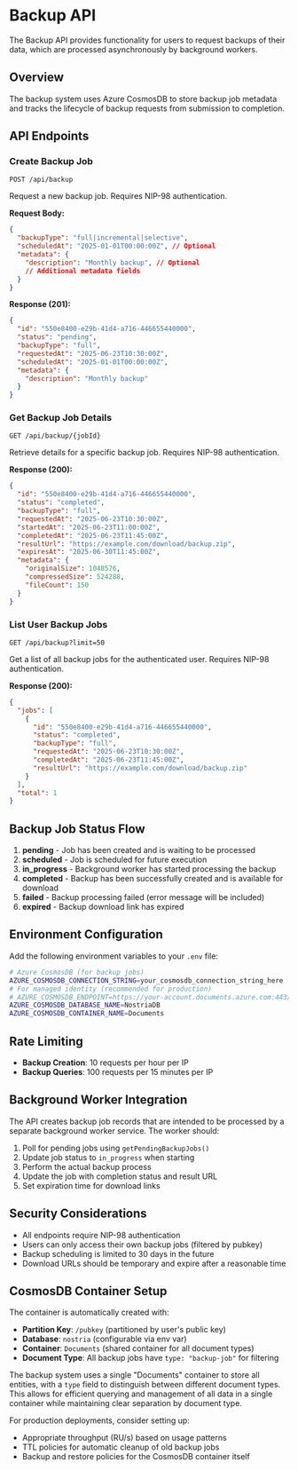 # Backup API

The Backup API provides functionality for users to request backups of their data, which are processed asynchronously by background workers.

## Overview

The backup system uses Azure CosmosDB to store backup job metadata and tracks the lifecycle of backup requests from submission to completion.

## API Endpoints

### Create Backup Job
```
POST /api/backup
```

Request a new backup job. Requires NIP-98 authentication.

**Request Body:**
```json
{
  "backupType": "full|incremental|selective",
  "scheduledAt": "2025-01-01T00:00:00Z", // Optional
  "metadata": {
    "description": "Monthly backup", // Optional
    // Additional metadata fields
  }
}
```

**Response (201):**
```json
{
  "id": "550e8400-e29b-41d4-a716-446655440000",
  "status": "pending",
  "backupType": "full",
  "requestedAt": "2025-06-23T10:30:00Z",
  "scheduledAt": "2025-01-01T00:00:00Z",
  "metadata": {
    "description": "Monthly backup"
  }
}
```

### Get Backup Job Details
```
GET /api/backup/{jobId}
```

Retrieve details for a specific backup job. Requires NIP-98 authentication.

**Response (200):**
```json
{
  "id": "550e8400-e29b-41d4-a716-446655440000",
  "status": "completed",
  "backupType": "full",
  "requestedAt": "2025-06-23T10:30:00Z",
  "startedAt": "2025-06-23T11:00:00Z",
  "completedAt": "2025-06-23T11:45:00Z",
  "resultUrl": "https://example.com/download/backup.zip",
  "expiresAt": "2025-06-30T11:45:00Z",
  "metadata": {
    "originalSize": 1048576,
    "compressedSize": 524288,
    "fileCount": 150
  }
}
```

### List User Backup Jobs
```
GET /api/backup?limit=50
```

Get a list of all backup jobs for the authenticated user. Requires NIP-98 authentication.

**Response (200):**
```json
{
  "jobs": [
    {
      "id": "550e8400-e29b-41d4-a716-446655440000",
      "status": "completed",
      "backupType": "full",
      "requestedAt": "2025-06-23T10:30:00Z",
      "completedAt": "2025-06-23T11:45:00Z",
      "resultUrl": "https://example.com/download/backup.zip"
    }
  ],
  "total": 1
}
```

## Backup Job Status Flow

1. **pending** - Job has been created and is waiting to be processed
2. **scheduled** - Job is scheduled for future execution
3. **in_progress** - Background worker has started processing the backup
4. **completed** - Backup has been successfully created and is available for download
5. **failed** - Backup processing failed (error message will be included)
6. **expired** - Backup download link has expired

## Environment Configuration

Add the following environment variables to your `.env` file:

```bash
# Azure CosmosDB (for backup jobs)
AZURE_COSMOSDB_CONNECTION_STRING=your_cosmosdb_connection_string_here
# For managed identity (recommended for production)
# AZURE_COSMOSDB_ENDPOINT=https://your-account.documents.azure.com:443/
AZURE_COSMOSDB_DATABASE_NAME=NostriaDB
AZURE_COSMOSDB_CONTAINER_NAME=Documents
```

## Rate Limiting

- **Backup Creation**: 10 requests per hour per IP
- **Backup Queries**: 100 requests per 15 minutes per IP

## Background Worker Integration

The API creates backup job records that are intended to be processed by a separate background worker service. The worker should:

1. Poll for pending jobs using `getPendingBackupJobs()`
2. Update job status to `in_progress` when starting
3. Perform the actual backup process
4. Update the job with completion status and result URL
5. Set expiration time for download links

## Security Considerations

- All endpoints require NIP-98 authentication
- Users can only access their own backup jobs (filtered by pubkey)
- Backup scheduling is limited to 30 days in the future
- Download URLs should be temporary and expire after a reasonable time

## CosmosDB Container Setup

The container is automatically created with:
- **Partition Key**: `/pubkey` (partitioned by user's public key)
- **Database**: `nostria` (configurable via env var)
- **Container**: `Documents` (shared container for all document types)
- **Document Type**: All backup jobs have `type: "backup-job"` for filtering

The backup system uses a single "Documents" container to store all entities, with a `type` field to distinguish between different document types. This allows for efficient querying and management of all data in a single container while maintaining clear separation by document type.

For production deployments, consider setting up:
- Appropriate throughput (RU/s) based on usage patterns
- TTL policies for automatic cleanup of old backup jobs
- Backup and restore policies for the CosmosDB container itself
